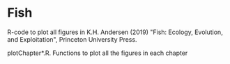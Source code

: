 # Fish
R-code to plot all figures in K.H. Andersen (2019) "Fish: Ecology, Evolution, and Exploitation", Princeton University Press.

plotChapter*.R.           Functions to plot all the figures in each chapter
 
